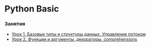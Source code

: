 # Python Basic


### Занятия

- [Урок 1. Базовые типы и структуры данных. Управление потоком](lessons/lesson.1/)
- [Урок 2. Функции и аргументы, декораторы, comprehensions](lessons/lesson.2/)
